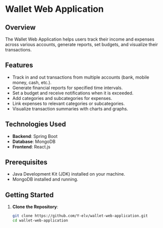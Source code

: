 # Wallet Web Application

## Overview
The Wallet Web Application helps users track their income and expenses across various accounts, generate reports, set budgets, and visualize their transactions.

## Features
- Track in and out transactions from multiple accounts (bank, mobile money, cash, etc.).
- Generate financial reports for specified time intervals.
- Set a budget and receive notifications when it is exceeded.
- Add categories and subcategories for expenses.
- Link expenses to relevant categories or subcategories.
- Visualize transaction summaries with charts and graphs.

## Technologies Used
- **Backend**: Spring Boot
- **Database**: MongoDB
- **Frontend**: React.js

## Prerequisites
- Java Development Kit (JDK) installed on your machine.
- MongoDB installed and running.

## Getting Started
1. **Clone the Repository**:
   ```sh
   git clone https://github.com/Y-elv/wallet-web-application.git
   cd wallet-web-application